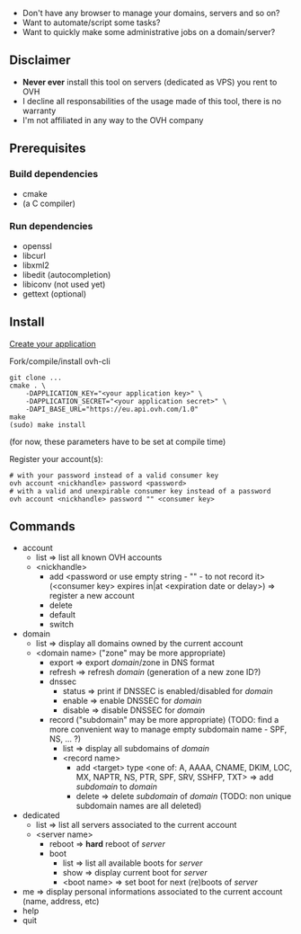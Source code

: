 * Don't have any browser to manage your domains, servers and so on?
* Want to automate/script some tasks?
* Want to quickly make some administrative jobs on a domain/server?

## Disclaimer

* **Never ever** install this tool on servers (dedicated as VPS) you rent to OVH
* I decline all responsabilities of the usage made of this tool, there is no warranty
* I'm not affiliated in any way to the OVH company

## Prerequisites

### Build dependencies

* cmake
* (a C compiler)

### Run dependencies

* openssl
* libcurl
* libxml2
* libedit (autocompletion)
* libiconv (not used yet)
* gettext (optional)

## Install

[Create your application](https://eu.api.ovh.com/createApp/)

Fork/compile/install ovh-cli
```
git clone ...
cmake . \
    -DAPPLICATION_KEY="<your application key>" \
    -DAPPLICATION_SECRET="<your application secret>" \
    -DAPI_BASE_URL="https://eu.api.ovh.com/1.0"
make
(sudo) make install
```
(for now, these parameters have to be set at compile time)

Register your account(s):
```
# with your password instead of a valid consumer key
ovh account <nickhandle> password <password>
# with a valid and unexpirable consumer key instead of a password
ovh account <nickhandle> password "" <consumer key>
```

## Commands

* account
    * list => list all known OVH accounts
    * \<nickhandle>
        * add \<password or use empty string - "" - to not record it> (\<consumer key> expires in|at \<expiration date or delay>) => register a new account
        * delete
        * default
        * switch
* domain
    * list => display all domains owned by the current account
    * \<domain name> ("zone" may be more appropriate)
        * export => export *domain*/zone in DNS format
        * refresh => refresh *domain* (generation of a new zone ID?)
        * dnssec
            * status => print if DNSSEC is enabled/disabled for *domain*
            * enable => enable DNSSEC for *domain*
            * disable => disable DNSSEC for *domain*
        * record ("subdomain" may be more appropriate) (TODO: find a more convenient way to manage empty subdomain name - SPF, NS, ... ?)
            * list => display all subdomains of *domain*
            * \<record name>
                * add \<target> type \<one of: A, AAAA, CNAME, DKIM, LOC, MX, NAPTR, NS, PTR, SPF, SRV, SSHFP, TXT> => add *subdomain* to *domain*
                * delete => delete *subdomain* of *domain* (TODO: non unique subdomain names are all deleted)
* dedicated
    * list => list all servers associated to the current account
    * \<server name>
        * reboot => **hard** reboot of *server*
        * boot
            * list => list all available boots for *server*
            * show => display current boot for *server*
            * \<boot name> => set boot for next (re)boots of *server*
* me => display personal informations associated to the current account (name, address, etc)
* help
* quit
